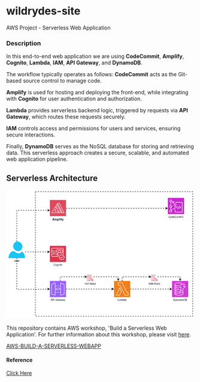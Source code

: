 # wildrydes-site

AWS Project - Serverless Web Application

### Description
In this end-to-end web application we are using **CodeCommit**, **Amplify**, **Cognito**, **Lambda**, **IAM**, **API Gateway**, and **DynamoDB**.

The workflow typically operates as follows: **CodeCommit** acts as the Git-based source control to manage code. 

**Amplify** is used for hosting and deploying the front-end, while integrating with **Cognito** for user authentication and authorization. 

**Lambda** provides serverless backend logic, triggered by requests via **API Gateway**, which routes these requests securely. 

**IAM** controls access and permissions for users and services, ensuring secure interactions. 

Finally, **DynamoDB** serves as the NoSQL database for storing and retrieving data. This serverless approach creates a secure, scalable, and automated web application pipeline.

## Serverless Architecture
![](wildrydes-site.png)

This repository contains AWS workshop, 'Build a Serverless Web Application'. For further information about this workshop, please visit [here](https://awstip.com/cloud-a-simple-way-to-build-a-serverless-web-application-on-aws-1-1efdeb6374c4).

[AWS-BUILD-A-SERVERLESS-WEBAPP](https://aws.amazon.com/getting-started/hands-on/build-serverless-web-app-lambda-apigateway-s3-dynamodb-cognito/)

#### Reference
[Click Here](https://www.youtube.com/watch?v=zuKu0VFiwas&list=PLwyXYwu8kL0wMalR9iXJIPfiMYWNFWQzx&index=2)

